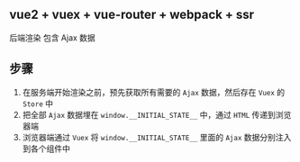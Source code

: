 ## vue2 + vuex + vue-router + webpack + ssr

后端渲染 包含 Ajax 数据

## 步骤

1. 在服务端开始渲染之前，预先获取所有需要的 ```Ajax``` 数据，然后存在 ```Vuex``` 的 ```Store``` 中
2. 把全部 ```Ajax``` 数据埋在 ```window.__INITIAL_STATE__``` 中，通过 ```HTML``` 传递到浏览器端
3. 浏览器端通过 ```Vuex``` 将 ```window.__INITIAL_STATE__``` 里面的 ```Ajax``` 数据分别注入到各个组件中